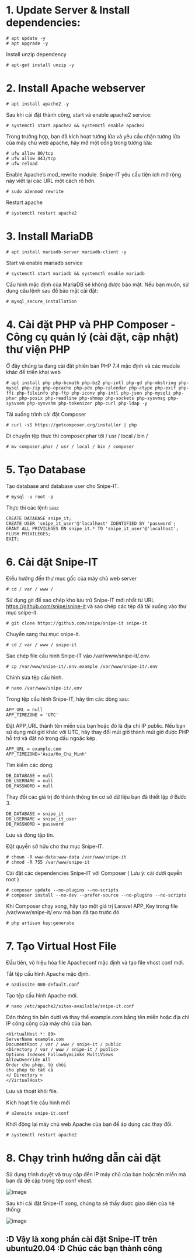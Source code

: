 # 1. Update Server & Install dependencies:

    # apt update -y
    # apt upgrade -y
    
Install unzip dependency 

    # apt-get install unzip -y

# 2. Install Apache webserver

    # apt install apache2 -y

Sau khi cài đặt thành công, start và enable apache2 service:

    # systemctl start apache2 && systemctl enable apache2

Trong trường hợp, bạn đã kích hoạt tường lửa và yêu cầu chặn tường lửa của máy chủ web apache, hãy mở một cổng trong tường lửa:

    # ufw allow 80/tcp
    # ufw allow 443/tcp
    # ufw reload
    

Enable Apache’s mod_rewrite module. Snipe-IT yêu cầu tiện ích mở rộng này viết lại các URL một cách rõ hơn.

    # sudo a2enmod rewrite

Restart apache

    # systemctl restart apache2

# 3. Install MariaDB

    # apt install mariadb-server mariadb-client -y

Start và enable mariadb service 

    # systemctl start mariadb && systemctl enable mariadb

Cấu hình mặc định của MariaDB sẽ không được bảo mật. Nếu bạn muốn, sử dụng câu lệnh sau để bảo mật cài đặt:

    # mysql_secure_installation

# 4. Cài đặt PHP và PHP Composer - Công cụ quản lý (cài đặt, cập nhật) thư viện PHP

Ở đây chúng ta đang cài đặt phiên bản PHP 7.4 mặc định và các mudule khác để triển khai web

    # apt install php php-bcmath php-bz2 php-intl php-gd php-mbstring php-mysql php-zip php-opcache php-pdo php-calendar php-ctype php-exif php-ffi php-fileinfo php-ftp php-iconv php-intl php-json php-mysqli php-phar php-posix php-readline php-shmop php-sockets php-sysvmsg php-sysvsem php-sysvshm php-tokenizer php-curl php-ldap -y

Tải xuống trình cài đặt Composer

    # curl -sS https://getcomposer.org/installer | php

Di chuyển tệp thực thi composer.phar tới / usr / local / bin /

    # mv composer.phar / usr / local / bin / composer

# 5. Tạo Database

Tạo database and database user cho Snipe-IT.

    # mysql -u root -p
    
Thực thi các lệnh sau:

    CREATE DATABASE snipe_it;
    CREATE USER 'snipe_it_user'@'localhost' IDENTIFIED BY 'password';
    GRANT ALL PRIVILEGES ON snipe_it.* TO 'snipe_it_user'@'localhost';
    FLUSH PRIVILEGES;
    EXIT;
    
# 6. Cài đặt Snipe-IT    
    
Điều hướng đến thư mục gốc của máy chủ web server

    # cd / var / www /

Sử dụng git để sao chép kho lưu trữ Snipe-IT mới nhất từ ​​URL https://github.com/snipe/snipe-it và sao chép các tệp đã tải xuống vào thư mục snipe-it.

    # git clone https://github.com/snipe/snipe-it snipe-it
    
Chuyển sang thư mục snipe-it.

    # cd / var / www / snipe-it

Sao chép file cấu hình Snipe-IT vào /var/www/snipe-it/.env.

    # cp /var/www/snipe-it/.env.example /var/www/snipe-it/.env

Chỉnh sửa tệp cấu hình.

    # nano /var/www/snipe-it/.env

Trong tệp cấu hình Snipe-IT, hãy tìm các dòng sau:

    APP_URL = null
    APP_TIMEZONE = 'UTC'

Đặt APP_URL thành tên miền của bạn hoặc đó là địa chỉ IP public. 
Nếu bạn sử dụng múi giờ khác với UTC, hãy thay đổi múi giờ thành múi giờ được PHP hỗ trợ và đặt nó trong dấu ngoặc kép.

    APP_URL = example.com
    APP_TIMEZONE='Asia/Ho_Chi_Minh'

Tìm kiếm các dòng:

    DB_DATABASE = null
    DB_USERNAME = null
    DB_PASSWORD = null

Thay đổi các giá trị đó thành thông tin cơ sở dữ liệu bạn đã thiết lập ở Bước 3.

    DB_DATABASE = snipe_it
    DB_USERNAME = snipe_it_user
    DB_PASSWORD = password

Lưu và đóng tập tin.

Đặt quyền sở hữu cho thư mục Snipe-IT.

    # chown -R www-data:www-data /var/www/snipe-it
    # chmod -R 755 /var/www/snipe-it
    
Cài đặt các dependencies Snipe-IT với Composer ( Lưu ý: cài dưới quyền root )

    # composer update --no-plugins --no-scripts
    # composer install --no-dev --prefer-source --no-plugins --no-scripts

Khi Composer chạy xong, hãy tạo một giá trị Laravel APP_Key trong file /var/www/snipe-it/.env mà bạn đã tạo trước đó

    # php artisan key:generate

# 7. Tạo Virtual Host File

Đầu tiên, vô hiệu hóa file Apacheconf mặc định và tạo file vhost conf mới.

 Tắt tệp cấu hình Apache mặc định.
 
    # a2dissite 000-default.conf

 Tạo tệp cấu hình Apache mới.

    # nano /etc/apache2/sites-available/snipe-it.conf

Dán thông tin bên dưới và thay thế example.com bằng tên miền hoặc địa chỉ IP công cộng của máy chủ của bạn.

    <VirtualHost *: 80>
    ServerName example.com
    DocumentRoot / var / www / snipe-it / public
    <Directory / var / www / snipe-it / public>
    Options Indexes FollowSymLinks MultiViews
    AllowOverride All
    Order cho phép, từ chối
    cho phép từ tất cả
    </ Directory >
    </VirtualHost>

Lưu và thoát khỏi file.

Kích hoạt file cấu hình mới 

    # a2ensite snipe-it.conf

Khởi động lại máy chủ web Apache của bạn để áp dụng các thay đổi.

    # systemctl restart apache2

# 8. Chạy trình hướng dẫn cài đặt

Sử dụng trình duyệt và truy cập đến IP máy chủ của bạn hoặc tên miền mà bạn đã đề cập trong tệp conf vhost.

![image](https://user-images.githubusercontent.com/55483458/139046831-505025bd-337b-4040-955d-ad08cdeb1ef7.png)

Sau khi cài đặt Snipe-IT xong, chúng ta sẽ thấy được giao diện của hệ thống:

![image](https://user-images.githubusercontent.com/55483458/139048322-bf675ab4-5b5d-4eba-96c2-0946570dbdd5.png)


## :D Vậy là xong phần cài đặt Snipe-IT trên ubuntu20.04 :D Chúc các bạn thành công









